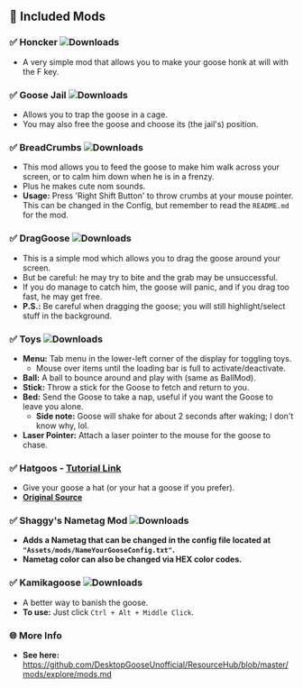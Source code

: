 ## 🦆 Included Mods

### ✅ Honcker ![Downloads](https://img.shields.io/github/downloads/DesktopGooseUnofficial/ResourceHub/honcker/total?label=downloads&logo=github&style=plastic)
* A very simple mod that allows you to make your goose honk at will with the F key.

### ✅ Goose Jail ![Downloads](https://img.shields.io/github/downloads/WackyModer/GooseJail/total?logo=github)
* Allows you to trap the goose in a cage.
* You may also free the goose and choose its (the jail's) position.

### ✅ BreadCrumbs ![Downloads](https://img.shields.io/github/downloads/euandeas/GooseMod_BreadCrumbs/total?logo=github)
* This mod allows you to feed the goose to make him walk across your screen, or to calm him down when he is in a frenzy.
* Plus he makes cute nom sounds.
* **Usage:** Press 'Right Shift Button' to throw crumbs at your mouse pointer. This can be changed in the Config, but remember to read the `README.md` for the mod.

### ✅ DragGoose ![Downloads](https://img.shields.io/github/downloads/euandeas/GooseMod_DragGoose/total?logo=github)
* This is a simple mod which allows you to drag the goose around your screen.
* But be careful: he may try to bite and the grab may be unsuccessful.
* If you do manage to catch him, the goose will panic, and if you drag too fast, he may get free.
* **P.S.:** Be careful when dragging the goose; you will still highlight/select stuff in the background.

### ✅ Toys ![Downloads](https://img.shields.io/github/downloads/TheOrlando/DesktopGooseMod_Toys/total?logo=github)
* **Menu:** Tab menu in the lower-left corner of the display for toggling toys.
    * Mouse over items until the loading bar is full to activate/deactivate.
* **Ball:** A ball to bounce around and play with (same as BallMod).
* **Stick:** Throw a stick for the Goose to fetch and return to you.
* **Bed:** Send the Goose to take a nap, useful if you want the Goose to leave you alone.
    * **Side note:** Goose will shake for about 2 seconds after waking; I don't know why, lol.
* **Laser Pointer:** Attach a laser pointer to the mouse for the goose to chase.

### ✅ Hatgoos - [Tutorial Link](https://github.com/DesktopGooseUnofficial/ResourceHub/blob/master/mods/hatgoos.md)
* Give your goose a hat (or your hat a goose if you prefer).
* [**Original Source**](https://github.com/nike4613/GoosMods.3/tree/master/HatGoos)

### ✅ Shaggy's Nametag Mod ![Downloads](https://img.shields.io/github/downloads/desktopgooseunofficial/resourcehub/ShaggyNametag-1.0/total?logo=github)
* **Adds a Nametag that can be changed in the config file located at `"Assets/mods/NameYourGooseConfig.txt"`.**
* **Nametag color can also be changed via HEX color codes.**

### ✅ Kamikagoose ![Downloads](https://img.shields.io/github/downloads/Vortetty/GooseExploder/total?logo=github)
* A better way to banish the goose.
* **To use:** Just click `Ctrl + Alt + Middle Click`.

### 🌐 More Info
* **See here:**
    https://github.com/DesktopGooseUnofficial/ResourceHub/blob/master/mods/explore/mods.md
